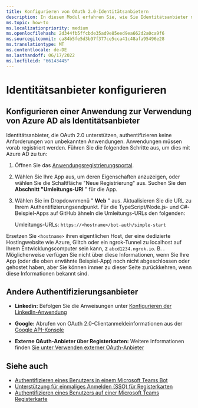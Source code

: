 ```yaml
---
title: Konfigurieren von OAuth 2.0-Identitätsanbietern
description: In diesem Modul erfahren Sie, wie Sie Identitätsanbieter mit dem Fokus auf Microsoft Azure Active Directory (Azure AD) konfigurieren.
ms.topic: how-to
ms.localizationpriority: medium
ms.openlocfilehash: 2d344fb5ffcbde35ad9e85eed9ea662d2a0ca9f6
ms.sourcegitcommit: ca84b5fe5d3b97f377ce5cca41c48afa95496e28
ms.translationtype: MT
ms.contentlocale: de-DE
ms.lasthandoff: 06/17/2022
ms.locfileid: "66143445"
---
```

# <a name="configure-identity-providers"></a>Identitätsanbieter konfigurieren

## <a name="configuring-an-application-to-use-azure-ad-as-an-identity-provider"></a>Konfigurieren einer Anwendung zur Verwendung von Azure AD als Identitätsanbieter

Identitätsanbieter, die OAuth 2.0 unterstützen, authentifizieren keine Anforderungen von unbekannten Anwendungen. Anwendungen müssen vorab registriert werden. Führen Sie die folgenden Schritte aus, um dies mit Azure AD zu tun:

1. Öffnen Sie das [Anwendungsregistrierungsportal](https://ms.portal.azure.com/#blade/Microsoft_AAD_RegisteredApps/ApplicationsListBlade).

2. Wählen Sie Ihre App aus, um deren Eigenschaften anzuzeigen, oder wählen Sie die Schaltfläche "Neue Registrierung" aus. Suchen Sie den **Abschnitt "Umleitungs-URI** " für die App.

3. Wählen Sie im Dropdownmenü " **Web** " aus. Aktualisieren Sie die URL zu Ihrem Authentifizierungsendpunkt. Für die TypeScript/Node.js- und C#-Beispiel-Apps auf GitHub ähneln die Umleitungs-URLs den folgenden:

    Umleitungs-URLs: `https://<hostname>/bot-auth/simple-start`

Ersetzen Sie `<hostname>` ihren eigentlichen Host, der eine dedizierte Hostingwebsite wie Azure, Glitch oder ein ngrok-Tunnel zu localhost auf Ihrem Entwicklungscomputer sein kann, z `abcd1234.ngrok.io`. B. . Möglicherweise verfügen Sie nicht über diese Informationen, wenn Sie Ihre App (oder die oben erwähnte Beispiel-App) noch nicht abgeschlossen oder gehostet haben, aber Sie können immer zu dieser Seite zurückkehren, wenn diese Informationen bekannt sind.

## <a name="other-authentication-providers"></a>Andere Authentifizierungsanbieter

* **Linkedin:** Befolgen Sie die Anweisungen unter [Konfigurieren der LinkedIn-Anwendung](/linkedin/talent/apply-with-linkedin)

* **Google:** Abrufen von OAuth 2.0-Clientanmeldeinformationen aus der [Google API-Konsole](https://console.developers.google.com/)

* **Externe OAuth-Anbieter über Registerkarten:** Weitere Informationen finden [Sie unter Verwenden externer OAuth-Anbieter](../../tabs/how-to/authentication/auth-oauth-provider.md)

## <a name="see-also"></a>Siehe auch

* [Authentifizieren eines Benutzers in einem Microsoft Teams Bot](../../resources/bot-v3/bot-authentication/auth-bot-AAD.md)
* [Unterstützung für einmaliges Anmelden (SSO) für Registerkarten](../../tabs/how-to/authentication/tab-sso-overview.md)
* [Authentifizieren eines Benutzers auf einer Microsoft Teams Registerkarte](../../tabs/how-to/authentication/auth-tab-aad.md)
